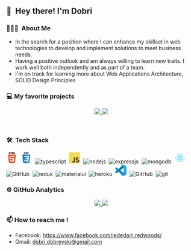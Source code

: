 ## 👋 &nbsp;Hey there! I'm Dobri

### 👨🏻‍💻 &nbsp;About Me

* In the search for a position where I can enhance my skillset in web technologies to develop and implement solutions to meet business needs.
* Having a positive outlook and am always willing to learn new traits. I work well both independently and as part of a team.
* I'm on track for learning more about Web Applications Architecture, SOLID Design Principles

### 💻 My favorite projects
<p align="center">
<a href="https://github.com/DobriJS/mern-socialmedia-client">
   <img src="https://github-readme-stats.vercel.app/api/pin/?username=DobriJS&repo=mern-socialmedia-client&theme=dark&show_owner=true" />
</a> 
<a href="https://github.com/vasilyoshev/homepage-ui">
   <img src="https://github-readme-stats.vercel.app/api/pin/?username=vasilyoshev&repo=homepage-ui&theme=dark&show_owner=true" />
</a>
  </p>
 <br />

### 🛠 &nbsp;Tech Stack
<img src="https://raw.githubusercontent.com/devicons/devicon/master/icons/html5/html5-original-wordmark.svg" alt="html5" width="30" height="30" />&nbsp;
<img src="https://raw.githubusercontent.com/devicons/devicon/master/icons/css3/css3-original-wordmark.svg" alt="css3" width="30" height="30" />&nbsp;
<img src="https://upload.wikimedia.org/wikipedia/commons/thumb/4/4c/Typescript_logo_2020.svg/512px-Typescript_logo_2020.svg.png" alt="typescript" width="30" height="30" />&nbsp;
<img src="https://raw.githubusercontent.com/devicons/devicon/master/icons/javascript/javascript-original.svg" alt="javascript" width="30" height="30" />&nbsp;
<img src="https://media.istockphoto.com/vectors/nodejs-vector-logo-backend-programming-in-javascript-server-vector-id1195857274?k=20&m=1195857274&s=170667a&w=0&h=k8oHsv3ehrvhviozLlvhEjGHweiHU7hbBv7bHEkgUqc=" alt="nodejs" width="30" height="30"/>&nbsp;
<img src="https://w7.pngwing.com/pngs/925/447/png-transparent-express-js-node-js-javascript-mongodb-node-js-text-trademark-logo.png" alt="expressjs" width="30" height="30" />&nbsp;
<img src="https://infinapps.com/wp-content/uploads/2018/10/mongodb-logo.png" alt="mongodb" width="30" height="30" />&nbsp;
<img src="https://raw.githubusercontent.com/github/explore/80688e429a7d4ef2fca1e82350fe8e3517d3494d/topics/react/react.png" alt="react" width="30" height="30"/>&nbsp;
<img src="https://daqxzxzy8xq3u.cloudfront.net/wp-content/uploads/2019/04/30123219/react-router-dom-feature-img.jpg" alt="GitHub" width="30px" height="30px" />&nbsp;
<img src="https://seeklogo.com/images/R/redux-logo-9CA6836C12-seeklogo.com.png" alt="redux" width="30" height="30" />&nbsp;
<img src="https://mui.com/static/logo.png" alt="materialui" width="30" height="30" />&nbsp;
<img src="https://logowik.com/content/uploads/images/heroku8748.jpg" alt="heroku" width="30" height="30" />&nbsp;
<img src="https://raw.githubusercontent.com/github/explore/80688e429a7d4ef2fca1e82350fe8e3517d3494d/topics/visual-studio-code/visual-studio-code.png" alt="vs code" width="30px" height="30px" />&nbsp;
<img src="https://github.com/YuriDevAT/YuriDevAT/blob/main/github_.png" alt="GitHub" width="30px" height="30px" />&nbsp;
<img src="https://upload.wikimedia.org/wikipedia/commons/e/e0/Git-logo.svg" alt="git" width="30px" height="30px" />&nbsp;

### ⚙️ GitHub Analytics 
<p align="center">
<a href="https://github.com/DobriJS">
   <img src="https://github-readme-stats.vercel.app/api/top-langs/?username=DobriJS&layout=compact&theme=dark" />
</a>
<a href="https://github.com/DobriJS">
  <img src="https://github-readme-stats.vercel.app/api?username=DobriJS&show_icons=true&theme=dark&include_all_commits=true&count_private=true" />
</a>
</p>

###  📫 How to reach me ! 
* Facebook: https://www.facebook.com/jededaih.redwoods/
* Gmail: dobri.dobrevski@gmail.com

